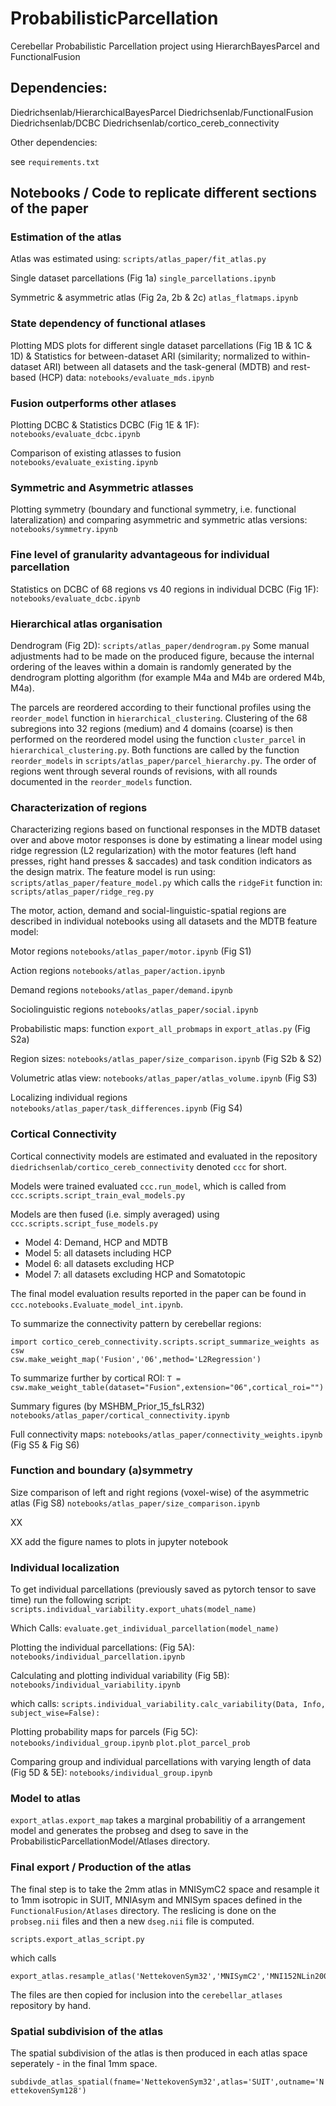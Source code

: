 # ProbabilisticParcellation
Cerebellar Probabilistic Parcellation project using HierarchBayesParcel and FunctionalFusion

## Dependencies:
Diedrichsenlab/HierarchicalBayesParcel
Diedrichsenlab/FunctionalFusion
Diedrichsenlab/DCBC
Diedrichsenlab/cortico_cereb_connectivity

Other dependencies:

see ```requirements.txt```

## Notebooks / Code to replicate different sections of the paper

### Estimation of the atlas
Atlas was estimated using:
```scripts/atlas_paper/fit_atlas.py```

Single dataset parcellations (Fig 1a)
```single_parcellations.ipynb```

Symmetric & asymmetric atlas (Fig 2a, 2b & 2c)
```atlas_flatmaps.ipynb```

### State dependency of functional atlases
Plotting MDS plots for different single dataset parcellations (Fig 1B & 1C & 1D) & Statistics for between-dataset ARI (similarity; normalized to within-dataset ARI) between all datasets and the task-general (MDTB) and rest-based (HCP) data:
```notebooks/evaluate_mds.ipynb```

### Fusion outperforms other atlases

Plotting DCBC & Statistics DCBC (Fig 1E & 1F):
```notebooks/evaluate_dcbc.ipynb```

Comparison of existing atlasses to fusion
```notebooks/evaluate_existing.ipynb```

### Symmetric and Asymmetric atlasses
Plotting symmetry (boundary and functional symmetry, i.e. functional lateralization) and comparing asymmetric and symmetric atlas versions:
```notebooks/symmetry.ipynb```


### Fine level of granularity advantageous for individual parcellation
Statistics on DCBC of 68 regions vs 40 regions in individual DCBC  (Fig 1F):
```notebooks/evaluate_dcbc.ipynb```


### Hierarchical atlas organisation
Dendrogram (Fig 2D):
```scripts/atlas_paper/dendrogram.py```
Some manual adjustments had to be made on the produced figure, because the internal ordering of the leaves within a domain is randomly generated by the dendrogram plotting algorithm (for example M4a and M4b are ordered M4b, M4a).

The parcels are reordered according to their functional profiles using the ```reorder_model``` function in ```hierarchical_clustering```. Clustering of the 68 subregions into 32 regions (medium) and 4 domains (coarse) is then performed on the reordered model using the function ```cluster_parcel``` in ```hierarchical_clustering.py```. Both functions are called by the function ```reorder_models``` in ```scripts/atlas_paper/parcel_hierarchy.py```. 
The order of regions went through several rounds of revisions, with all rounds documented in the ```reorder_models``` function.

### Characterization of regions
Characterizing regions based on functional responses in the MDTB dataset over and above motor responses is done by estimating a linear model using ridge regression (L2 regularization) with the motor features (left hand presses, right hand presses & saccades) and task condition indicators as the design matrix. The feature model is run using:
```scripts/atlas_paper/feature_model.py```
which calls the ```ridgeFit``` function in:
```scripts/atlas_paper/ridge_reg.py```

The motor, action, demand and social-linguistic-spatial regions are described in individual notebooks using all datasets and the MDTB feature model:

Motor regions
```notebooks/atlas_paper/motor.ipynb``` (Fig S1)

Action regions
```notebooks/atlas_paper/action.ipynb```

Demand regions
```notebooks/atlas_paper/demand.ipynb```

Sociolinguistic regions
```notebooks/atlas_paper/social.ipynb```

Probabilistic maps:
function ```export_all_probmaps``` in ```export_atlas.py``` (Fig S2a)

Region sizes:
```notebooks/atlas_paper/size_comparison.ipynb``` (Fig S2b & S2)

Volumetric atlas view:
```notebooks/atlas_paper/atlas_volume.ipynb``` (Fig S3)

Localizing individual regions
```notebooks/atlas_paper/task_differences.ipynb``` (Fig S4)

### Cortical Connectivity

Cortical connectivity models are estimated and evaluated in the repository
```diedrichsenlab/cortico_cereb_connectivity``` denoted ```ccc``` for short.

Models were trained evaluated ```ccc.run_model```, which is called from ```ccc.scripts.script_train_eval_models.py```

Models are then fused (i.e. simply averaged) using ```ccc.scripts.script_fuse_models.py```

* Model 4: Demand, HCP and MDTB 
* Model 5: all datasets including HCP
* Model 6: all datasets excluding HCP
* Model 7: all datasets excluding HCP and Somatotopic

The final model evaluation results reported in the paper can be found in ```ccc.notebooks.Evaluate_model_int.ipynb```.

To summarize the connectivity pattern by cerebellar regions:

```
import cortico_cereb_connectivity.scripts.script_summarize_weights as csw
csw.make_weight_map('Fusion','06',method='L2Regression')
```

To summarize further by cortical ROI:
```T = csw.make_weight_table(dataset="Fusion",extension="06",cortical_roi="")```

Summary figures (by MSHBM_Prior_15_fsLR32)
```notebooks/atlas_paper/cortical_connectivity.ipynb```


Full connectivity maps:
```notebooks/atlas_paper/connectivity_weights.ipynb``` (Fig S5 & Fig S6)

### Function and boundary (a)symmetry

Size comparison of left and right regions (voxel-wise) of the asymmetric atlas (Fig S8)
```notebooks/atlas_paper/size_comparison.ipynb```

XX

XX add the figure names to plots in jupyter notebook

### Individual localization

To get individual parcellations (previously saved as pytorch tensor to save
time) run the following script:
```scripts.individual_variability.export_uhats(model_name)```

Which Calls:
```evaluate.get_individual_parcellation(model_name)```

Plotting the individual parcellations: (Fig 5A):
```notebooks/individual_parcellation.ipynb```

Calculating and plotting individual variability (Fig 5B):
```notebooks/individual_variability.ipynb``` 

which calls:
```scripts.individual_variability.calc_variability(Data, Info, subject_wise=False):```

Plotting probability maps for parcels (Fig 5C):
```notebooks/individual_group.ipynb```
```plot.plot_parcel_prob```

Comparing group and individual parcellations with varying length of data (Fig 5D & 5E):
```notebooks/individual_group.ipynb```

### Model to atlas
```export_atlas.export_map``` takes a marginal probabilitiy of a arrangement model and generates the probseg and dseg to save in the ProbabilisticParcellationModel/Atlases directory.


### Final export / Production of the atlas
The final step is to take the 2mm atlas in MNISymC2 space and resample it to 1mm isotropic in SUIT, MNIAsym and MNISym spaces defined in the `FunctionalFusion/Atlases` directory. The reslicing is done on the `probseg.nii` files and then a new `dseg.nii` file is computed.

```scripts.export_atlas_script.py```

which calls

```
export_atlas.resample_atlas('NettekovenSym32','MNISymC2','MNI152NLin2009cSymC')
```

The files are then copied for inclusion into the `cerebellar_atlases` repository by hand. 

### Spatial subdivision of the atlas
The spatial subdivision of the atlas is then produced in each atlas space seperately - in the final 1mm space.

```subdivde_atlas_spatial(fname='NettekovenSym32',atlas='SUIT',outname='NettekovenSym128')```